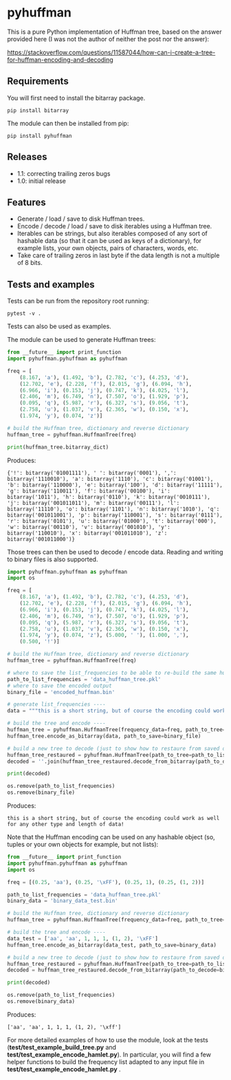 # pyhuffman

This is a pure Python implementation of Huffman tree, based on the answer provided here (I was not the author of neither the post nor the answer):

https://stackoverflow.com/questions/11587044/how-can-i-create-a-tree-for-huffman-encoding-and-decoding

## Requirements

You will first need to install the bitarray package.

```
pip install bitarray
```

The module can then be installed from pip:

```
pip install pyhuffman
```

## Releases

- 1.1: correcting trailing zeros bugs
- 1.0: initial release

## Features

- Generate / load / save to disk Huffman trees.
- Encode / decode / load / save to disk iterables using a Huffman tree.
- Iterables can be strings, but also iterables composed of any sort of hashable data (so that it can be used as keys of a dictionary), for example lists, your own objects, pairs of characters, words, etc.
- Take care of trailing zeros in last byte if the data length is not a multiple of 8 bits.

## Tests and examples

Tests can be run from the repository root running:

```
pytest -v .
```

Tests can also be used as examples.

The module can be used to generate Huffman trees:

```Python
from __future__ import print_function
import pyhuffman.pyhuffman as pyhuffman

freq = [
    (8.167, 'a'), (1.492, 'b'), (2.782, 'c'), (4.253, 'd'),
    (12.702, 'e'), (2.228, 'f'), (2.015, 'g'), (6.094, 'h'),
    (6.966, 'i'), (0.153, 'j'), (0.747, 'k'), (4.025, 'l'),
    (2.406, 'm'), (6.749, 'n'), (7.507, 'o'), (1.929, 'p'),
    (0.095, 'q'), (5.987, 'r'), (6.327, 's'), (9.056, 't'),
    (2.758, 'u'), (1.037, 'v'), (2.365, 'w'), (0.150, 'x'),
    (1.974, 'y'), (0.074, 'z')]

# build the Huffman tree, dictionary and reverse dictionary
huffman_tree = pyhuffman.HuffmanTree(freq)

print(huffman_tree.bitarray_dict)
```

Produces:

```
{'!': bitarray('01001111'), ' ': bitarray('0001'), ',': bitarray('1110010'), 'a': bitarray('1110'), 'c': bitarray('01001'), 'b': bitarray('110000'), 'e': bitarray('100'), 'd': bitarray('11111'), 'g': bitarray('110011'), 'f': bitarray('00100'), 'i': bitarray('1011'), 'h': bitarray('0110'), 'k': bitarray('0010111'), 'j': bitarray('001011011'), 'm': bitarray('00111'), 'l': bitarray('11110'), 'o': bitarray('1101'), 'n': bitarray('1010'), 'q': bitarray('001011001'), 'p': bitarray('110001'), 's': bitarray('0111'), 'r': bitarray('0101'), 'u': bitarray('01000'), 't': bitarray('000'), 'w': bitarray('00110'), 'v': bitarray('001010'), 'y': bitarray('110010'), 'x': bitarray('001011010'), 'z': bitarray('001011000')}
```

Those trees can then be used to decode / encode data. Reading and writing to binary files is also supported.

```Python
import pyhuffman.pyhuffman as pyhuffman
import os

freq = [
    (8.167, 'a'), (1.492, 'b'), (2.782, 'c'), (4.253, 'd'),
    (12.702, 'e'), (2.228, 'f'), (2.015, 'g'), (6.094, 'h'),
    (6.966, 'i'), (0.153, 'j'), (0.747, 'k'), (4.025, 'l'),
    (2.406, 'm'), (6.749, 'n'), (7.507, 'o'), (1.929, 'p'),
    (0.095, 'q'), (5.987, 'r'), (6.327, 's'), (9.056, 't'),
    (2.758, 'u'), (1.037, 'v'), (2.365, 'w'), (0.150, 'x'),
    (1.974, 'y'), (0.074, 'z'), (5.000, ' '), (1.000, ','),
    (0.500, '!')]

# build the Huffman tree, dictionary and reverse dictionary
huffman_tree = pyhuffman.HuffmanTree(freq)

# where to save the list_frequencies to be able to re-build the same huffman tree
path_to_list_frequencies = 'data_huffman_tree.pkl'
# where to save the encoded output
binary_file = 'encoded_huffman.bin'

# generate list_frequencies ----
data = """this is a short string, but of course the encoding could work as well for any other type and length of data!"""

# build the tree and encode ----
huffman_tree = pyhuffman.HuffmanTree(frequency_data=freq, path_to_tree=path_to_list_frequencies)
huffman_tree.encode_as_bitarray(data, path_to_save=binary_file)

# build a new tree to decode (just to show how to restaure from saved data) ----
huffman_tree_restaured = pyhuffman.HuffmanTree(path_to_tree=path_to_list_frequencies)
decoded = ''.join(huffman_tree_restaured.decode_from_bitarray(path_to_decode=binary_file))

print(decoded)

os.remove(path_to_list_frequencies)
os.remove(binary_file)
```

Produces:

```
this is a short string, but of course the encoding could work as well for any other type and length of data!
```

Note that the Huffman encoding can be used on any hashable object (so, tuples or your own objects for example, but not lists):

```python
from __future__ import print_function
import pyhuffman.pyhuffman as pyhuffman
import os

freq = [(0.25, 'aa'), (0.25, '\xFF'), (0.25, 1), (0.25, (1, 2))]

path_to_list_frequencies = 'data_huffman_tree.pkl'
binary_data = 'binary_data_test.bin'

# build the Huffman tree, dictionary and reverse dictionary
huffman_tree = pyhuffman.HuffmanTree(frequency_data=freq, path_to_tree=path_to_list_frequencies)

# build the tree and encode ----
data_test = ['aa', 'aa', 1, 1, 1, (1, 2), '\xFF']
huffman_tree.encode_as_bitarray(data_test, path_to_save=binary_data)

# build a new tree to decode (just to show how to restaure from saved data) ----
huffman_tree_restaured = pyhuffman.HuffmanTree(path_to_tree=path_to_list_frequencies)
decoded = huffman_tree_restaured.decode_from_bitarray(path_to_decode=binary_data)

print(decoded)

os.remove(path_to_list_frequencies)
os.remove(binary_data)
```

Produces:

```
['aa', 'aa', 1, 1, 1, (1, 2), '\xff']
```

For more detailed examples of how to use the module, look at the tests (**test/test_example_build_tree.py** and **test/test_example_encode_hamlet.py**). In particular, you will find a few helper functions to build the frequency list adapted to any input file in **test/test_example_encode_hamlet.py** .
